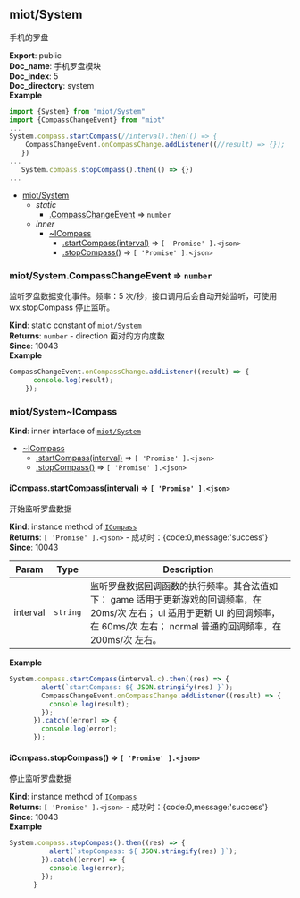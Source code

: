 <a name="module_miot/System"></a>

## miot/System
手机的罗盘

**Export**: public  
**Doc_name**: 手机罗盘模块  
**Doc_index**: 5  
**Doc_directory**: system  
**Example**  
```js
import {System} from "miot/System"
import {CompassChangeEvent} from "miot"
...
System.compass.startCompass(//interval).then(() => {
    CompassChangeEvent.onCompassChange.addListener((//result) => {});
   })
...
   System.compass.stopCompass().then(() => {})
...
```

* [miot/System](#module_miot/System)
    * _static_
        * [.CompassChangeEvent](#module_miot/System.CompassChangeEvent) ⇒ <code>number</code>
    * _inner_
        * [~ICompass](#module_miot/System..ICompass)
            * [.startCompass(interval)](#module_miot/System..ICompass+startCompass) ⇒ <code>[ &#x27;Promise&#x27; ].&lt;json&gt;</code>
            * [.stopCompass()](#module_miot/System..ICompass+stopCompass) ⇒ <code>[ &#x27;Promise&#x27; ].&lt;json&gt;</code>

<a name="module_miot/System.CompassChangeEvent"></a>

### miot/System.CompassChangeEvent ⇒ <code>number</code>
监听罗盘数据变化事件。频率：5 次/秒，接口调用后会自动开始监听，可使用 wx.stopCompass 停止监听。

**Kind**: static constant of [<code>miot/System</code>](#module_miot/System)  
**Returns**: <code>number</code> - direction 面对的方向度数  
**Since**: 10043  
**Example**  
```js
CompassChangeEvent.onCompassChange.addListener((result) => {
      console.log(result);
    });
```
<a name="module_miot/System..ICompass"></a>

### miot/System~ICompass
**Kind**: inner interface of [<code>miot/System</code>](#module_miot/System)  

* [~ICompass](#module_miot/System..ICompass)
    * [.startCompass(interval)](#module_miot/System..ICompass+startCompass) ⇒ <code>[ &#x27;Promise&#x27; ].&lt;json&gt;</code>
    * [.stopCompass()](#module_miot/System..ICompass+stopCompass) ⇒ <code>[ &#x27;Promise&#x27; ].&lt;json&gt;</code>

<a name="module_miot/System..ICompass+startCompass"></a>

#### iCompass.startCompass(interval) ⇒ <code>[ &#x27;Promise&#x27; ].&lt;json&gt;</code>
开始监听罗盘数据

**Kind**: instance method of [<code>ICompass</code>](#module_miot/System..ICompass)  
**Returns**: <code>[ &#x27;Promise&#x27; ].&lt;json&gt;</code> - 成功时：{code:0,message:'success'}  
**Since**: 10043  

| Param | Type | Description |
| --- | --- | --- |
| interval | <code>string</code> | 监听罗盘数据回调函数的执行频率。其合法值如下： game 适用于更新游戏的回调频率，在 20ms/次 左右； ui 适用于更新 UI 的回调频率，在 60ms/次 左右； normal 普通的回调频率，在 200ms/次 左右。 |

**Example**  
```js
System.compass.startCompass(interval.c).then((res) => {
        alert(`startCompass: ${ JSON.stringify(res) }`);
        CompassChangeEvent.onCompassChange.addListener((result) => {
          console.log(result);
        });
      }).catch((error) => {
        console.log(error);
      });
```
<a name="module_miot/System..ICompass+stopCompass"></a>

#### iCompass.stopCompass() ⇒ <code>[ &#x27;Promise&#x27; ].&lt;json&gt;</code>
停止监听罗盘数据

**Kind**: instance method of [<code>ICompass</code>](#module_miot/System..ICompass)  
**Returns**: <code>[ &#x27;Promise&#x27; ].&lt;json&gt;</code> - 成功时：{code:0,message:'success'}  
**Since**: 10043  
**Example**  
```js
System.compass.stopCompass().then((res) => {
          alert(`stopCompass: ${ JSON.stringify(res) }`); 
        }).catch((error) => {
          console.log(error);
        });
      }
```
